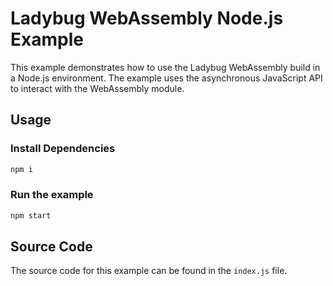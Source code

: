 # Ladybug WebAssembly Node.js Example
This example demonstrates how to use the Ladybug WebAssembly build in a Node.js environment. The example uses the asynchronous JavaScript API to interact with the WebAssembly module.

## Usage
### Install Dependencies
```bash
npm i
```

### Run the example
```bash
npm start
```

## Source Code
The source code for this example can be found in the `index.js` file. 

